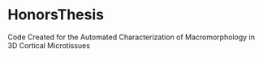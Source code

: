# HonorsThesis
Code Created for the Automated Characterization of Macromorphology in 3D Cortical Microtissues
